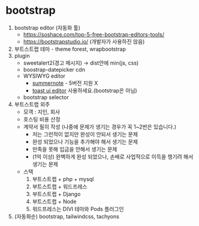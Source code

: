 # bootstrap
1. bootstrap editor (자동화 툴)
    * https://soshace.com/top-5-free-bootstrap-editors-tools/
    * https://bootstrapstudio.io/ (개발자가 사용하진 않음)
2. 부트스트랩 테마 - theme forest, wrapbootstrap
3. plugin
    * sweetalert2(경고 메시지) -> dist안에 min(js, css)
    * boostrap-datepicker cdn
    * WYSIWYG editor
        * [summernote](https://summernote.org) - 5버전 지원 X
        * [toast ui editor](https://ui.toast.com/tui-editor) 사용하세요.(bootstrap은 아님)
    * bootstrap selector
4. 부트스트랩 외주
    * 모객 : 지인, 회사
    * 호스팅 비용 산정
    * 계약서 필히 작성 (나중에 문제가 생기는 경우가 꼭 1~2번은 있습니다.)
       - 저는 그런적이 없지만 완성이 안되서 생기는 문제
       - 완성 되었으나 기능을 추가해야 해서 생기는 문제
       - 만족을 못해 입금을 안해서 생기는 문제
       - (1억 이상) 완벽하게 완성 되었으나, 손배로 사업적으로 이득을 챙기려 해서 생기는 문제
    * 스택 
        1. 부트스트랩 + php + mysql
        2. 부트스트랩 + 워드프레스
        3. 부트스트랩 + Django
        4. 부트스트랩 + Node
        5. 워드프레스는 DIVI 테마와 Pods 플러그인
5. (자동화순) bootstrap, tailwindcss, tachyons
